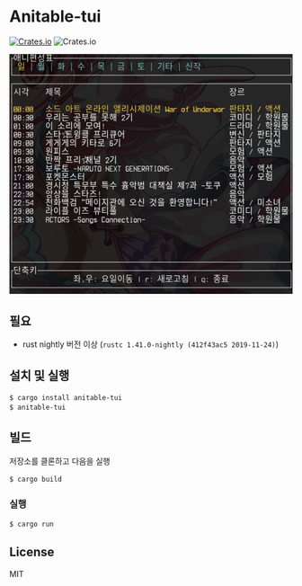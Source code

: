 
# Anitable-tui
[![Crates.io](https://img.shields.io/crates/v/anitable-tui)](https://crates.io/crates/anitable-tui)
![Crates.io](https://img.shields.io/crates/l/anitable-tui)

![screenshot](./screenshot.gif)

## 필요
* rust nightly 버전 이상 (`rustc 1.41.0-nightly (412f43ac5 2019-11-24)`)

## 설치 및 실행
```bash
$ cargo install anitable-tui
$ anitable-tui
```

## 빌드
저장소를 클론하고 다음을 실행
```bash
$ cargo build
```

### 실행
```bash
$ cargo run
```

## License
MIT
